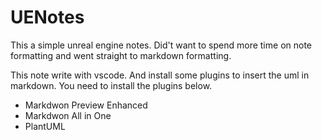 # UENotes

This a simple unreal engine notes. Did't want to spend more time on note formatting and went straight to markdown formatting.

This note write with vscode. And install some plugins to insert the uml in markdown. You need to install the plugins below.
- Markdwon Preview Enhanced
- Markdwon All in One
- PlantUML